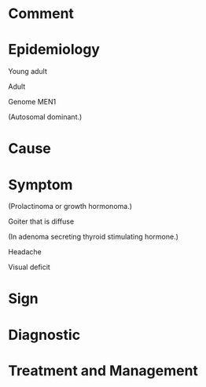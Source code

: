 # Comment

# Epidemiology

Young adult

Adult

Genome MEN1

(Autosomal dominant.)

# Cause

# Symptom

(Prolactinoma or growth hormonoma.)

Goiter that is diffuse

(In adenoma secreting thyroid stimulating hormone.)

Headache

Visual deficit

# Sign

# Diagnostic

# Treatment and Management
